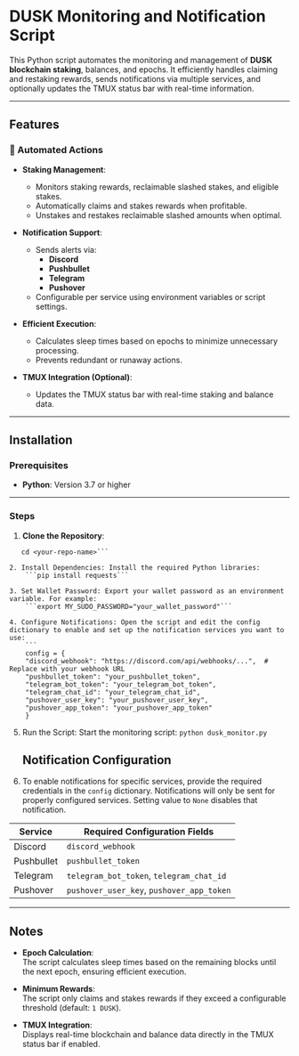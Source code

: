 # DUSK Monitoring and Notification Script

This Python script automates the monitoring and management of **DUSK blockchain staking**, balances, and epochs. It efficiently handles claiming and restaking rewards, sends notifications via multiple services, and optionally updates the TMUX status bar with real-time information.

---

## Features

### 🚀 Automated Actions
- **Staking Management**:
  - Monitors staking rewards, reclaimable slashed stakes, and eligible stakes.
  - Automatically claims and stakes rewards when profitable.
  - Unstakes and restakes reclaimable slashed amounts when optimal.

- **Notification Support**:
  - Sends alerts via:
    - **Discord**
    - **Pushbullet**
    - **Telegram**
    - **Pushover**
  - Configurable per service using environment variables or script settings.

- **Efficient Execution**:
  - Calculates sleep times based on epochs to minimize unnecessary processing.
  - Prevents redundant or runaway actions.

- **TMUX Integration (Optional)**:
  - Updates the TMUX status bar with real-time staking and balance data.

---

## Installation

### Prerequisites
- **Python**: Version 3.7 or higher

---

### Steps

1. **Clone the Repository**:
```git clone https://github.com/<your-username>/<your-repo-name>.git
   cd <your-repo-name>```

2. Install Dependencies: Install the required Python libraries:
    ```pip install requests```

3. Set Wallet Password: Export your wallet password as an environment variable. For example:
    ```export MY_SUDO_PASSWORD="your_wallet_password"```

4. Configure Notifications: Open the script and edit the config dictionary to enable and set up the notification services you want to use:
    ```
    config = {
    "discord_webhook": "https://discord.com/api/webhooks/...",  # Replace with your webhook URL
    "pushbullet_token": "your_pushbullet_token",
    "telegram_bot_token": "your_telegram_bot_token",
    "telegram_chat_id": "your_telegram_chat_id",
    "pushover_user_key": "your_pushover_user_key",
    "pushover_app_token": "your_pushover_app_token"
    }
```

5. Run the Script: Start the monitoring script:
    ```python dusk_monitor.py```

    ## Notification Configuration

6. To enable notifications for specific services, provide the required credentials in the `config` dictionary. Notifications will only be sent for properly configured services. Setting value to `None` disables that notification.

| **Service**  | **Required Configuration Fields**                     |
|--------------|-------------------------------------------------------|
| Discord      | `discord_webhook`                                     |
| Pushbullet   | `pushbullet_token`                                    |
| Telegram     | `telegram_bot_token`, `telegram_chat_id`              |
| Pushover     | `pushover_user_key`, `pushover_app_token`             |

---

## Notes

- **Epoch Calculation**:  
  The script calculates sleep times based on the remaining blocks until the next epoch, ensuring efficient execution.

- **Minimum Rewards**:  
  The script only claims and stakes rewards if they exceed a configurable threshold (default: `1 DUSK`).

- **TMUX Integration**:  
  Displays real-time blockchain and balance data directly in the TMUX status bar if enabled.
